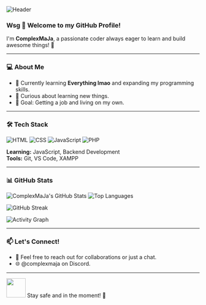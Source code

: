 ![Header](https://capsule-render.vercel.app/api?type=waving&color=gradient&height=200&section=header&text=Wsg!&fontSize=40&fontColor=white)

### Wsg 👋 Welcome to my GitHub Profile!

I'm **ComplexMaJa**, a passionate coder always eager to learn and build awesome things! 🚀

---

### 💻 About Me
- 🔭 Currently learning **Everything lmao** and expanding my programming skills.
- 🤔 Curious about learning new things.
- 🎯 Goal: Getting a job and living on my own.

---

### 🛠️ Tech Stack
![HTML](https://img.shields.io/badge/HTML5-E34F26?style=for-the-badge&logo=html5&logoColor=white)
![CSS](https://img.shields.io/badge/CSS3-1572B6?style=for-the-badge&logo=css3&logoColor=white)
![JavaScript](https://img.shields.io/badge/JavaScript-F7DF1E?style=for-the-badge&logo=javascript&logoColor=black)
![PHP](https://img.shields.io/badge/PHP-777BB4?style=for-the-badge&logo=php&logoColor=white)

**Learning:** JavaScript, Backend Development  
**Tools:** Git, VS Code, XAMPP

---

### 📊 GitHub Stats
![ComplexMaJa's GitHub Stats](https://github-readme-stats.vercel.app/api?username=ComplexMaJa&show_icons=true&theme=tokyonight)
![Top Languages](https://github-readme-stats.vercel.app/api/top-langs/?username=ComplexMaJa&layout=compact&theme=tokyonight)

![GitHub Streak](https://streak-stats.demolab.com/?user=ComplexMaJa&theme=tokyonight)

![Activity Graph](https://github-readme-activity-graph.vercel.app/graph?username=ComplexMaJa&theme=react-dark)

---

### 📫 Let's Connect!
- 💬 Feel free to reach out for collaborations or just a chat.
- 🌐 @complexmaja on Discord.

---

<img src="https://media.giphy.com/media/13HgwGsXF0aiGY/giphy.gif" width="50"> Stay safe and in the moment! 🚀
